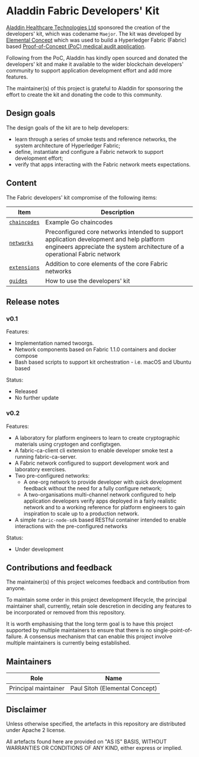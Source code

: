 # Aladdin Fabric Developers' Kit

[Aladdin Healthcare Technologies Ltd](https://aladdinid.com/) sponsored the creation of the developers' kit, which was codename `Maejor`. The kit was developed by [Elemental Concept](http://elementalconcept.com/) which was used to build a Hyperledger Fabric (Fabric) based [Proof-of-Concept (PoC) medical audit application](https://www.youtube.com/watch?v=vJmhwymh-eU).

Following from the PoC, Aladdin has kindly open sourced and donated the developers' kit and make it available to the wider blockchain developers' community to support application development effort and add more features.

The maintainer(s) of this project is grateful to Aladdin for sponsoring the effort to create the kit and donating the code to this community.

## Design goals

The design goals of the kit are to help developers:

* learn through a series of smoke tests and reference networks, the system architecture of Hyperledger Fabric;
* define, instantiate and configure a Fabric network to support development effort;
* verify that apps interacting with the Fabric network meets expectations.

## Content

The Fabric developers' kit compromise of the following items:

| Item | Description |
| --- | --- |
| [`chaincodes`](./chaincodes) | Example Go chaincodes |
| [`networks`](./networks) | Preconfigured core networks intended to support application development and help platform engineers appreciate the system architecture of a operational Fabric network |
| [`extensions`](./extensions) | Addition to core elements of the core Fabric networks |
| [`guides`](./guides/introduction.md) | How to use the developers' kit |

## Release notes

### v0.1

Features:

* Implementation named twoorgs.
* Network components based on Fabric 1.1.0 containers and docker compose
* Bash based scripts to support kit orchestration - i.e. macOS and Ubuntu based

Status:

* Released
* No further update

### v0.2

Features:

* A laboratory for platform engineers to learn to create cryptographic materials using cryptogen and configtxgen.
* A fabric-ca-client cli extension to enable developer smoke test a running fabric-ca-server.
* A Fabric network configured to support development work and laboratory exercises.
* Two pre-configured networks:
  * A one-org network to provide developer with quick development feedback without the need for a fully configure network;
  * A two-organisations multi-channel network configured to help application developers verify apps deployed in a fairly realistic network and to a working reference for platform engineers to gain inspiration to scale up to a production network.
* A simple `fabric-node-sdk` based RESTful container intended to enable interactions with the pre-configured networks 

Status:

* Under development

## Contributions and feedback

The maintainer(s) of this project welcomes feedback and contribution from anyone. 

To maintain some order in this project development lifecycle, the principal maintainer shall, currently, retain sole descretion in deciding any features to be incorporated or removed from this repository. 

It is worth emphasising that the long term goal is to have this project supported by multiple maintainers to ensure that there is no single-point-of-failure. A consensus mechanism that can enable this project involve multiple maintainers is currently being established.

## Maintainers

| Role | Name |
| --- | --- |
| Principal maintainer | Paul Sitoh (Elemental Concept) |

## Disclaimer

Unless otherwise specified, the artefacts in this repository are distributed under Apache 2 license.

All artefacts found here are provided on "AS IS" BASIS, WITHOUT WARRANTIES OR CONDITIONS OF ANY KIND, either express or implied.